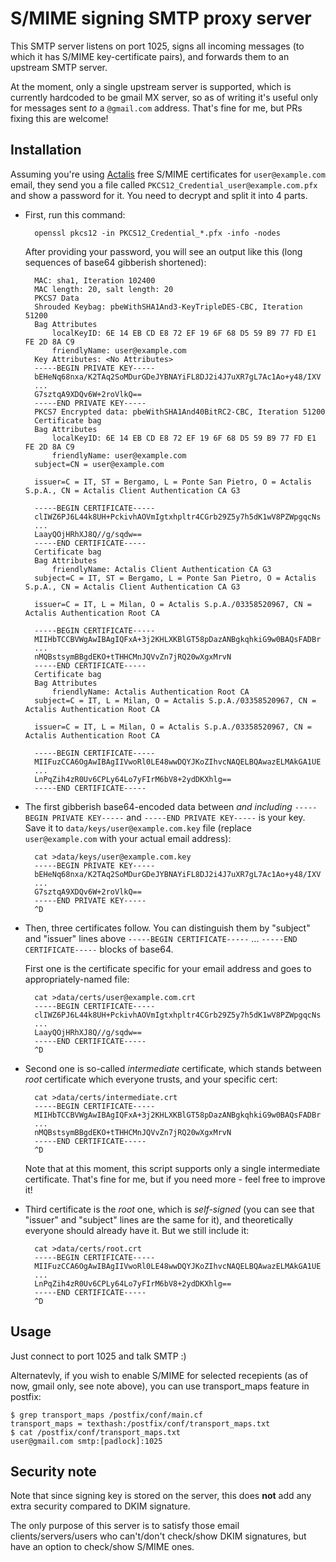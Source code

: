 S/MIME signing SMTP proxy server
================================

This SMTP server listens on port 1025, signs all incoming messages
(to which it has S/MIME key-certificate pairs),
and forwards them to an upstream SMTP server.

At the moment, only a single upstream server is supported,
which is currently hardcoded to be gmail MX server,
so as of writing it's useful only for messages sent _to_ a `@gmail.com` address.
That's fine for me, but PRs fixing this are welcome!

Installation
------------

Assuming you're using [Actalis][a] free S/MIME certificates for `user@example.com` email,
they send you a file called `PKCS12_Credential_user@example.com.pfx` and show a password for it.
You need to decrypt and split it into 4 parts.

[a]: https://extrassl.actalis.it/portal/uapub/freemail?lang=en


* First, run this command:

		openssl pkcs12 -in PKCS12_Credential_*.pfx -info -nodes

	After providing your password, you will see an output like this
	(long sequences of base64 gibberish shortened):

		MAC: sha1, Iteration 102400
		MAC length: 20, salt length: 20
		PKCS7 Data
		Shrouded Keybag: pbeWithSHA1And3-KeyTripleDES-CBC, Iteration 51200
		Bag Attributes
		    localKeyID: 6E 14 EB CD E8 72 EF 19 6F 68 D5 59 B9 77 FD E1 FE 2D 8A C9 
		    friendlyName: user@example.com
		Key Attributes: <No Attributes>
		-----BEGIN PRIVATE KEY-----
		bEHeNq68nxa/K2TAq2SoMDurGDeJYBNAYiFL8DJ2i4J7uXR7gL7Ac1Ao+y48/IXV
		...
		G7sztqA9XDQv6W+2roVlkQ==
		-----END PRIVATE KEY-----
		PKCS7 Encrypted data: pbeWithSHA1And40BitRC2-CBC, Iteration 51200
		Certificate bag
		Bag Attributes
		    localKeyID: 6E 14 EB CD E8 72 EF 19 6F 68 D5 59 B9 77 FD E1 FE 2D 8A C9 
		    friendlyName: user@example.com
		subject=CN = user@example.com

		issuer=C = IT, ST = Bergamo, L = Ponte San Pietro, O = Actalis S.p.A., CN = Actalis Client Authentication CA G3

		-----BEGIN CERTIFICATE-----
		clIWZ6PJ6L44k8UH+PckivhAOVmIgtxhpltr4CGrb29Z5y7h5dK1wV8PZWpgqcNs
		...
		LaayQOjHRhXJ8Q//g/sqdw==
		-----END CERTIFICATE-----
		Certificate bag
		Bag Attributes
		    friendlyName: Actalis Client Authentication CA G3
		subject=C = IT, ST = Bergamo, L = Ponte San Pietro, O = Actalis S.p.A., CN = Actalis Client Authentication CA G3

		issuer=C = IT, L = Milan, O = Actalis S.p.A./03358520967, CN = Actalis Authentication Root CA

		-----BEGIN CERTIFICATE-----
		MIIHbTCCBVWgAwIBAgIQFxA+3j2KHLXKBlGT58pDazANBgkqhkiG9w0BAQsFADBr
		...
		nMQBstsymBBgdEKO+tTHHCMnJQVvZn7jRQ20wXgxMrvN
		-----END CERTIFICATE-----
		Certificate bag
		Bag Attributes
		    friendlyName: Actalis Authentication Root CA
		subject=C = IT, L = Milan, O = Actalis S.p.A./03358520967, CN = Actalis Authentication Root CA

		issuer=C = IT, L = Milan, O = Actalis S.p.A./03358520967, CN = Actalis Authentication Root CA

		-----BEGIN CERTIFICATE-----
		MIIFuzCCA6OgAwIBAgIIVwoRl0LE48wwDQYJKoZIhvcNAQELBQAwazELMAkGA1UE
		...
		LnPqZih4zR0Uv6CPLy64Lo7yFIrM6bV8+2ydDKXhlg==
		-----END CERTIFICATE-----

* The first gibberish base64-encoded data between _and including_ `-----BEGIN PRIVATE KEY-----` and `-----END PRIVATE KEY-----` is your key.
	Save it to `data/keys/user@example.com.key` file (replace `user@example.com` with your actual email address):

		cat >data/keys/user@example.com.key
		-----BEGIN PRIVATE KEY-----
		bEHeNq68nxa/K2TAq2SoMDurGDeJYBNAYiFL8DJ2i4J7uXR7gL7Ac1Ao+y48/IXV
		...
		G7sztqA9XDQv6W+2roVlkQ==
		-----END PRIVATE KEY-----
		^D

* Then, three certificates follow.
	You can distinguish them by "subject" and "issuer" lines above
	`-----BEGIN CERTIFICATE-----` ... `-----END CERTIFICATE-----` blocks of base64.

	First one is the certificate specific for your email address and goes to appropriately-named file:

		cat >data/certs/user@example.com.crt
		-----BEGIN CERTIFICATE-----
		clIWZ6PJ6L44k8UH+PckivhAOVmIgtxhpltr4CGrb29Z5y7h5dK1wV8PZWpgqcNs
		...
		LaayQOjHRhXJ8Q//g/sqdw==
		-----END CERTIFICATE-----
		^D

* Second one is so-called _intermediate_ certificate, which stands between _root_ certificate which everyone trusts,
	and your specific cert:

		cat >data/certs/intermediate.crt
		-----BEGIN CERTIFICATE-----
		MIIHbTCCBVWgAwIBAgIQFxA+3j2KHLXKBlGT58pDazANBgkqhkiG9w0BAQsFADBr
		...
		nMQBstsymBBgdEKO+tTHHCMnJQVvZn7jRQ20wXgxMrvN
		-----END CERTIFICATE-----
		^D

	Note that at this moment, this script supports only a single intermediate certificate.
	That's fine for me, but if you need more - feel free to improve it!

* Third certificate is the _root_ one, which is _self-signed_
	(you can see that "issuer" and "subject" lines are the same for it),
	and theoretically everyone should already have it.
	But we still include it:

		cat >data/certs/root.crt
		-----BEGIN CERTIFICATE-----
		MIIFuzCCA6OgAwIBAgIIVwoRl0LE48wwDQYJKoZIhvcNAQELBQAwazELMAkGA1UE
		...
		LnPqZih4zR0Uv6CPLy64Lo7yFIrM6bV8+2ydDKXhlg==
		-----END CERTIFICATE-----
		^D

Usage
-----

Just connect to port 1025 and talk SMTP :)

Alternatevly, if you wish to enable S/MIME for selected recepients
(as of now, gmail only, see note above),
you can use transport\_maps feature in postfix:

	$ grep transport_maps /postfix/conf/main.cf
	transport_maps = texthash:/postfix/conf/transport_maps.txt
	$ cat /postfix/conf/transport_maps.txt
	user@gmail.com smtp:[padlock]:1025


Security note
-------------

Note that since signing key is stored on the server, this does **not** add any extra security compared to DKIM signature.

The only purpose of this server is to satisfy those email clients/servers/users who can't/don't check/show DKIM signatures, but have an option to check/show S/MIME ones.

